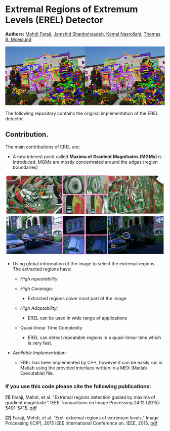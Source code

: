 # Extremal Regions of Extremum Levels (EREL) Detector
**Authors:** [Mehdi Faraji]( www.ualberta.ca/~faraji ), [Jamshid Shanbehzadeh]( https://scholar.google.ca/citations?user=NIgpCKkAAAAJ&hl=en ), [Kamal Nasrollahi]( https://scholar.google.dk/citations?user=EqjkO6sAAAAJ&hl=en ), [Thomas B. Moeslund]( https://scholar.google.com/citations?user=XmkDts4AAAAJ&hl=en )

![Detected Regions](/Images/ubc13.jpg)

The following repository contains the original implementation of the EREL detector.

## Contribution.
The main contributions of EREL are:
- A new interest point called **Maxima of Gradient Magnitudes (MGMs)** is introduced. MGMs are mostly concentrated around the edges (region boundaries) 

![MGMs](/Images/mgms_all.jpg)

- Using global information of the image to select the extremal regions. The extracted regions have:

    * *High repeatability*
    
    * *High Coverage*: 
      * Extracted regions cover most part of the image
    
    * *High Adaptability*: 
      * EREL can be used in wide range of applications
      
    * Quasi-linear Time Complexity 
      * EREL can detect repeatable regions in a quasi-linear time which is very fast.
    
- *Available Implementation*: 
    * EREL has been implemented by C++, however it can be easily run in Matlab using the provided interface written in a MEX (Matlab Executable) file.
    
    

### If you use this code please cite the following publications:
**[1]** Faraji, Mehdi, et al. "Extremal regions detection guided by maxima of gradient magnitude." IEEE Transactions on Image Processing 24.12 (2015): 5401-5415. [pdf]( http://vbn.aau.dk/ws/files/219488957/tip_preprint.pdf)

**[2]** Faraji, Mehdi, et al. "Erel: extremal regions of extremum levels." Image Processing (ICIP), 2015 IEEE International Conference on. IEEE, 2015. [pdf]( https://www.researchgate.net/profile/Jamshid_Shanbezadeh/publication/281681367_Extremal_Regions_Detection_Guided_by_Maxima_of_Gradient_Magnitude/links/5795759808aed51475dc7020/Extremal-Regions-Detection-Guided-by-Maxima-of-Gradient-Magnitude.pdf )

 
